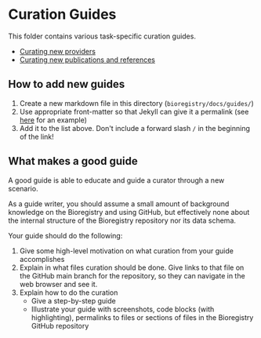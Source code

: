 # Curation Guides

This folder contains various task-specific curation guides.

- [Curating new providers](curation/providers)
- [Curating new publications and references](curation/publications)

## How to add new guides

1. Create a new markdown file in this directory (`bioregistry/docs/guides/`)
2. Use appropriate front-matter so that Jekyll can give it a permalink (see
   [here](https://github.com/biopragmatics/bioregistry/blob/fe2a685503ae2c9ff863908bf885c71fd240c21d/docs/guides/providers.md?plain=1#L1-L5)
   for an example)
3. Add it to the list above. Don't include a forward slash `/` in the beginning
   of the link!

## What makes a good guide

A good guide is able to educate and guide a curator through a new scenario.

As a guide writer, you should assume a small amount of background knowledge on
the Bioregistry and using GitHub, but effectively none about the internal
structure of the Bioregistry repository nor its data schema.

Your guide should do the following:

1. Give some high-level motivation on what curation from your guide accomplishes
2. Explain in what files curation should be done. Give links to that file on the
   GitHub main branch for the repository, so they can navigate in the web
   browser and see it.
3. Explain how to do the curation
   - Give a step-by-step guide
   - Illustrate your guide with screenshots, code blocks (with highlighting),
     permalinks to files or sections of files in the Bioregistry GitHub
     repository
